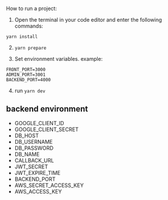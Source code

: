 How to run a project:

1. Open the terminal in your code editor and enter the following commands:

```yarn install```

2. ```yarn prepare```

3. Set environment variables.
   example:

```
FRONT_PORT=3000
ADMIN_PORT=3001
BACKEND_PORT=4000
```

4. run ```yarn dev```

## backend environment
* GOOGLE_CLIENT_ID
* GOOGLE_CLIENT_SECRET
* DB_HOST
* DB_USERNAME
* DB_PASSWORD
* DB_NAME
* CALLBACK_URL
* JWT_SECRET
* JWT_EXPIRE_TIME
* BACKEND_PORT
* AWS_SECRET_ACCESS_KEY
* AWS_ACCESS_KEY
